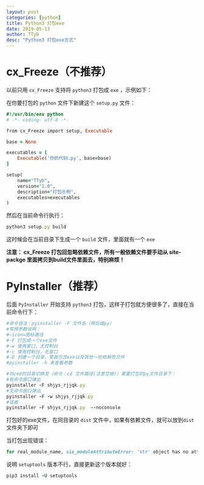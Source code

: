 ```yaml
---
layout: post
categories: [python]
title: Python3 打包exe
date: 2019-05-13
author: TTyb
desc: "Python3 打包exe方式"
---
```


# cx_Freeze（不推荐）

以前只用 `cx_Freeze` 支持将 `python3` 打包成 `exe` ，示例如下：

在你要打包的 `python` 文件下新建这个 `setup.py` 文件：

~~~ruby
#!/usr/bin/env python
# -*- coding: utf-8 -*-

from cx_Freeze import setup, Executable

base = None

executables = [
    Executable('你的代码.py', base=base)
]

setup(
    name="TTyb",
    version="1.0",
    description="打包示例",
    executables=executables
)
~~~

然后在当前命令行执行：

~~~ruby
python3 setup.py build
~~~

这时候会在当前目录下生成一个 `build` 文件，里面就有一个 `exe` 

**注意： cx_Freeze 打包回忽略依赖文件，所有一般依赖文件要手动从 site-packge 里面拷贝到build文件里面去，特别麻烦！**

# PyInstaller（推荐）

后面 `PyInstaller` 开始支持 `python3` 打包，这样子打包就方便很多了，直接在当前命令行下：

~~~ruby
#命令语法：pyinstaller -F 文件名（带后缀py）
#常用参数说明：
#–icon=图标路径
#-F 打包成一个exe文件
#-w 使用窗口，无控制台
#-c 使用控制台，无窗口
#-D 创建一个目录，里面包含exe以及其他一些依赖性文件
#pyinstaller -h 来查看参数

#将cmd的目录切换至（命令：cd 文件路径(注意空格)）需要打包的py文件目录下：
#有命令窗口弹出
pyinstaller -F shjys_rjjqk.py  
#无命令窗口弹出
pyinstaller -F -w shjys_rjjqk.py  
#或者
pyinstaller -F shjys_rjjqk.py  --noconsole
~~~

打包好的exe文件，在同目录的 `dist` 文件中，如果有依赖文件，就可以放到`dist`文件夹下即可

当打包出现错误：

~~~ruby
for real_module_name, six_moduleAttributeError: 'str' object has no attribute 'items'
~~~

说明 `setuptools` 版本不行，直接更新这个版本就好：

~~~ruby
pip3 install -U setuptools
~~~